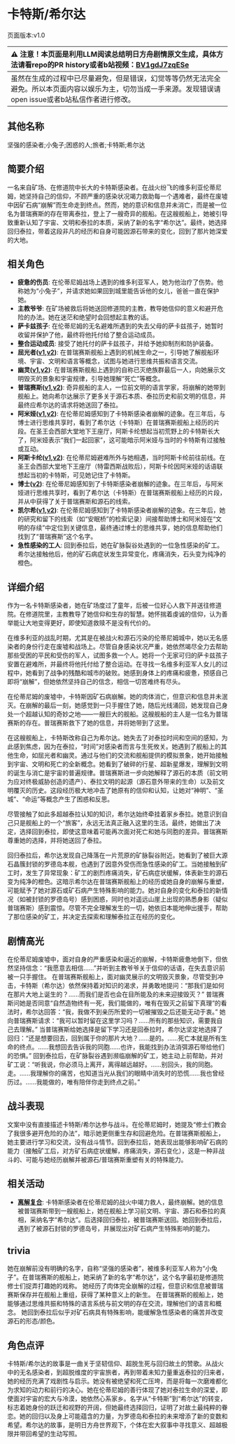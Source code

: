# 卡特斯/希尔达
页面版本:v1.0
 

| :warning: 注意！本页面是利用LLM阅读总结明日方舟剧情原文生成，具体方法请看repo的PR history或者b站视频：[BV1gdJ7zqESe](https://www.bilibili.com/video/BV1gdJ7zqESe/)         |
|:----------------------------|
| 虽然在生成的过程中已尽量避免，但是错误，幻觉等等仍然无法完全避免。所以本页面内容以娱乐为主，切勿当成一手来源。发现错误请open issue或者b站私信作者进行修改。|



## 其他名称
坚强的感染者;小兔子;困惑的人;旅者;卡特斯;希尔达
## 简要介绍
一名来自矿场、在修道院中长大的卡特斯感染者。在战火纷飞的维多利亚伦蒂尼姆，她坚持自己的信仰，不顾严重的感染状况竭力救助每一个遇难者，最终在废墟中因矿石病“崩解”而生命走到终点。然而，她的意识和信息并未消亡，而是被一位名为普瑞赛斯的存在带离泰拉，登上了一艘奇异的舰船。在这艘舰船上，她被引导致重新认知了宇宙、文明和泰拉的本质，采纳了新的名字“希尔达”。最终，她选择回归泰拉，带着这段非凡的经历和自身可能因源石带来的变化，回到了那片她深爱的大地。
## 相关角色
-   **疲惫的伤员**: 在伦蒂尼姆战场上遇到的维多利亚军人，她为他治疗了伤势。他称她为“小兔子”，并请求她如果回到城里能告诉他的女儿，爸爸一直在保护她。
-   **主教爷爷**: 在矿场被救后将她送回修道院的主教，教导她信仰的意义和避开危险的办法。她在迷茫和绝望时会回想起主教的话。
-   **萨卡兹孩子**: 在伦蒂尼姆的无名避难所遇到的失去父母的萨卡兹孩子，她暂时收留并保护了他，最终将他托付给了整合运动成员。
-   **整合运动成员**: 接受了她托付的萨卡兹孩子，并给予她抑制剂和防护装备。
-   **屈光者([v1](extended_char_qu_guang_zhe.md),[v2](../char_v3/extended_char_qu_guang_zhe.md))**: 在普瑞赛斯舰船上遇到的机械生命之一，引导她了解舰船环境、宇宙、文明和语言等概念，试图与她进行思维共振和语言交流。
-   **幽灵([v1](extended_char_you_ling.md),[v2](../char_v3/extended_char_you_ling.md))**: 在普瑞赛斯舰船上遇到的自称已灭绝族群最后一人，向她展示文明毁灭的景象和宇宙规律，引导她理解“死亡”等概念。
-   **普瑞赛斯([v1](extended_char_pu_rui_sai_si.md),[v2](../char_v3/extended_char_pu_rui_sai_si.md))**: 奇异舰船的主人，一位前文明的语言学家，将崩解的她带到舰船上。她向希尔达展示了更多关于源石本质、泰拉历史和前文明的信息，并最终应希尔达的请求将她送回了泰拉。
-   **阿米娅([v1](char_002_amiya.md),[v2](../char_v3/char_002_amiya.md))**: 在伦蒂尼姆感知到了卡特斯感染者崩解的迹象。在三年后，与博士进行思维共享时，看到了希尔达（卡特斯）在普瑞赛斯舰船上经历的片段。在圣王会西部大堂地下王座厅，阿斯卡纶想起当初荒野上的卡特斯长大了，阿米娅表示“我们一起回家”，这可能暗示阿米娅与当时的卡特斯有过接触或互动。
-   **阿斯卡纶([v1](char_4132_ascln.md),[v2](../char_v3/char_4132_ascln.md))**: 在伦蒂尼姆避难所外与她相遇，当时阿斯卡纶前往前线。在圣王会西部大堂地下王座厅（特雷西斯战败后），阿斯卡纶因阿米娅的话语联想起当初的卡特斯，可见她记住了卡特斯。
-   **博士([v2](../char_v3/extended_char_bo_shi.md))**: 在伦蒂尼姆感知到了卡特斯感染者崩解的迹象。在三年后，与阿米娅进行思维共享时，看到了希尔达（卡特斯）在普瑞赛斯舰船上经历的片段，并从中获得了关于普瑞赛斯和源石的线索。
-   **凯尔希([v1](char_003_kalts.md),[v2](../char_v3/char_003_kalts.md))**: 在伦蒂尼姆感知到了卡特斯感染者崩解的迹象。在三年后，她的研究和留下的线索（如“安眠桥”的检索记录）间接帮助博士和阿米娅在“文明的存续”中定位到关键信息，最终通过博士的思维共享，她的信息帮助他们找到了“普瑞赛斯”这个名字。
-   **急性感染的工人**: 回到泰拉后，她在矿脉裂谷处遇到的一位急性感染的矿工。希尔达接触他后，他的矿石病症状发生异常变化，疼痛消失，石头变为纯净的橙色。
## 详细介绍
作为一名卡特斯感染者，她在矿场度过了童年，后被一位好心人救下并送往修道院。在修道院里，主教教导了她信仰和生存的智慧。她怀揣着虔诚的信仰，认为善举能让大地变得更好，即使知道救赎不是没有代价的。

在维多利亚的战乱时期，尤其是在被战火和源石污染的伦蒂尼姆城中，她以无名感染者的身份行走在废墟和战场上。尽管自身感染状况严重，她依然竭尽全力去帮助那些受困的平民和受伤的军人，试图多救一个人。她将一个无家可归的萨卡兹孩子安置在避难所，并最终将他托付给了整合运动。在寻找一名维多利亚军人女儿的过程中，她看到了战争的残酷和城市的破败。她感到身体上的疼痛和疲惫，预感自己即将“崩解”，但她依然坚持自己的信念，相信一切苦难终有尽头。

在伦蒂尼姆的废墟中，卡特斯因矿石病崩解。她的肉体消亡，但意识和信息并未泯灭。在崩解的最后一刻，她感觉到一只手握住了她，随后光线涌回，她发现自己身处一个超越认知的奇妙之地——一艘巨大的舰船。这艘舰船的主人是一位名为普瑞赛斯的存在。普瑞赛斯救下了她的信息，并将她带到了这里。

在这艘舰船上，卡特斯改称自己为希尔达。她失去了对泰拉时间和空间的感知，为此感到焦虑，因为在泰拉，“时间”对感染者而言与生死攸关。她遇到了舰船上的其他生命，如屈光者和幽灵。通过与他们的交流和舰船提供的模拟景象，她开始接触到宇宙、文明和死亡的全新概念。她看到了破碎的行星、超新星爆发，理解到文明的诞生与消亡是宇宙的普遍规律。普瑞赛斯进一步向她解释了源石的本质（前文明为应对终极威胁创造的遗产）、泰拉文明的起源（源石意外带来的生命）以及前文明覆灭的历史。这段经历极大地冲击了她原有的信仰和认知，让她对“神明”、“圣城”、“命运”等概念产生了困惑和反思。

尽管接触了如此多超越泰拉认知的知识，希尔达始终牵挂着家乡泰拉。她意识到自己只是舰船上的一个“旅客”，永远无法真正融入这里的生活。最终，她做出了决定，选择回到泰拉，即使这意味着可能再次面对死亡和她与同胞的差异。普瑞赛斯尊重她的选择，并将她送回了泰拉。

回归泰拉后，希尔达发现自己降落在一片荒原的矿脉裂谷附近。她看到了被巨大源石晶簇封锁的罗德岛本舰，也遇到了因意外受伤而急性感染的矿工。当她接触到矿工时，发生了异常现象：矿工的剧烈疼痛消失，矿石病症状缓解，体表新生的源石变为纯净的橙色。这暗示希尔达在普瑞赛斯舰船上的经历或她自身的崩解与重塑，可能赋予了她对源石或矿石病产生特殊影响的能力。她对自身的变化和泰拉的新情况（如被封锁的罗德岛号）感到困惑，同时也对遥远山崖上出现的熟悉身影（疑似普瑞赛斯）感到震惊。尽管不完全理解发生的一切，她依旧本能地伸出援手，帮助了那位感染的矿工，并决定去探索和理解泰拉正在经历的变化。
## 剧情高光
在伦蒂尼姆废墟中，面对自身的严重感染和逼近的崩解，卡特斯疲惫地倒下，但依然坚持信念：“我愿意去相信......”并听到主教爷爷关于信仰的话语，在失去意识前被一只手握住。
在普瑞赛斯舰船上，面对幽灵展示的文明毁灭景象，尽管受到冲击，卡特斯（希尔达）依然保持着对知识的渴求，并勇敢地提问：“那我们是如何在那片大地上诞生的？......而我们是否也会在目所能及的未来迎接毁灭？”
普瑞赛斯问她是否同意“自然造物终有一死，我们能做的，唯有在毁灭之前留下真理”的看法时，希尔达回答：“我，我做不到亲历所爱的一切被摧毁之后还能无动于衷。”
她向普瑞赛斯请求：“我可以暂时留在这里学习吗？......所有的那些知识，需要我自己去理解。”
当普瑞赛斯给她选择是留下学习还是回泰拉时，希尔达坚定地选择了回归：“还是想要回去，回到属于你的那片大地？......是的。......死亡本就是所有生命的终点。......我想回去告诉我的同胞......也许，我能找到办法消弭源石带给他们的恐惧。”
回到泰拉后，在矿脉裂谷遇到濒临崩解的矿工，她主动上前帮助，并对矿工说：“听我说，你必须马上离开，离得越远越好。......别回头，我的同胞。走。......我理解你的痛苦，也知道当光从我们的眼睛中消失时的恐慌......我也曾经历过。......我能做的，唯有陪伴你走到终点之前。”
## 战斗表现
文案中没有直接描述卡特斯/希尔达参与战斗。在伦蒂尼姆时，她提及“修士们教会了我很多避开危险的办法”，暗示她更侧重生存和回避危险。在普瑞赛斯舰船上，她主要进行学习和交流，没有战斗情节。回到泰拉后，她表现出能够影响矿石病的能力（接触矿工后，对方矿石病症状缓解，疼痛消失，源石变化），这是一种非战斗的、可能与她经历崩解并被源石/普瑞赛斯重塑有关的特殊能力。
## 相关活动
-   **[离解复合](../stories/main_15.md)**: 卡特斯感染者在伦蒂尼姆的战火中竭力救人，最终崩解。她的信息被普瑞赛斯带到一艘舰船上，她在舰船上学习前文明、宇宙、源石和泰拉的真相，采纳名字“希尔达”。后选择回归泰拉，被普瑞赛斯送回。她回到泰拉后，遇到了被源石封锁的罗德岛号，并展现出对矿石病产生特殊影响的能力。
## trivia
她在崩解前没有明确的名字，自称“坚强的感染者”，被维多利亚军人称为“小兔子”。在普瑞赛斯的舰船上，她采纳了新的名字“希尔达”，这个名字最初是修道院修士们捉弄打趣她的戏称。
她经历了肉体完全崩解的过程，但意识和信息被普瑞赛斯保存并在舰船上重组，获得了某种意义上的新生。
在普瑞赛斯的舰船上，她能够通过思维共振和特殊的语言系统与前文明的存在交流，理解他们的语言和概念。
她回到泰拉后似乎对矿石病具有特殊影响，能缓解急性感染者的痛苦并改变源石的形态/颜色。
## 角色点评
卡特斯/希尔达的故事是一曲关于坚韧信仰、超脱生死与回归故土的赞歌。从战火中的无名感染者，到超脱维度的宇宙旅者，再到带着未知力量重返泰拉的归来者，她的经历充满了戏剧性与启示。她没有被绝望和死亡压垮，而是将每一次磨难都化为求知的动力和前行的决心。她在伦蒂尼姆的善行体现了她对泰拉生命的深爱，即使面对宇宙的宏大与冷漠，她依然心系家乡。名字从“卡特斯”到“希尔达”的转变，标志着她身份的跃迁和视野的开阔，但她最终选择回归，证明了对故土最纯粹的眷恋。她的回归以及身上可能蕴含的力量，为罗德岛和泰拉的未来增添了新的变数和希望。希尔达的故事，是明日方舟世界观下，个体在宏大叙事中寻找意义、超越极限并带回希望的生动写照。